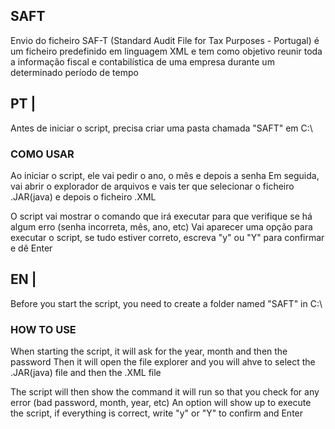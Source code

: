 ## SAFT
Envio do ficheiro SAF-T (Standard Audit File for Tax Purposes - Portugal) é um ficheiro predefinido em linguagem XML e tem como objetivo reunir toda a informação fiscal e contabilística de uma empresa durante um determinado período de tempo

## PT |
Antes de iniciar o script, precisa criar uma pasta chamada "SAFT" em C:\

### COMO USAR
Ao iniciar o script, ele vai pedir o ano, o mês e depois a senha
Em seguida, vai abrir o explorador de arquivos e vais ter que selecionar o ficheiro .JAR(java) e depois o ficheiro .XML

O script vai mostrar o comando que irá executar para que verifique se há algum erro (senha incorreta, mês, ano, etc)
Vai aparecer uma opção para executar o script, se tudo estiver correto, escreva "y" ou "Y" para confirmar e dê Enter


## EN |
Before you start the script, you need to create a folder named "SAFT" in C:\

### HOW TO USE
When starting the script, it will ask for the year, month and then the password
Then it will open the file explorer and you will ahve to select the .JAR(java) file and then the .XML file

The script will then show the command it will run so that you check for any error (bad password, month, year, etc)
An option will show up to execute the script, if everything is correct, write "y" or "Y" to confirm and Enter
